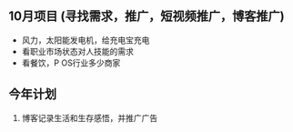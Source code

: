 ## 10月项目 (寻找需求，推广，短视频推广，博客推广)

- 风力，太阳能发电机，给充电宝充电
- 看职业市场状态对人技能的需求
- 看餐饮，P OS行业多少商家

## 今年计划

1. 博客记录生活和生存感悟，并推广广告


